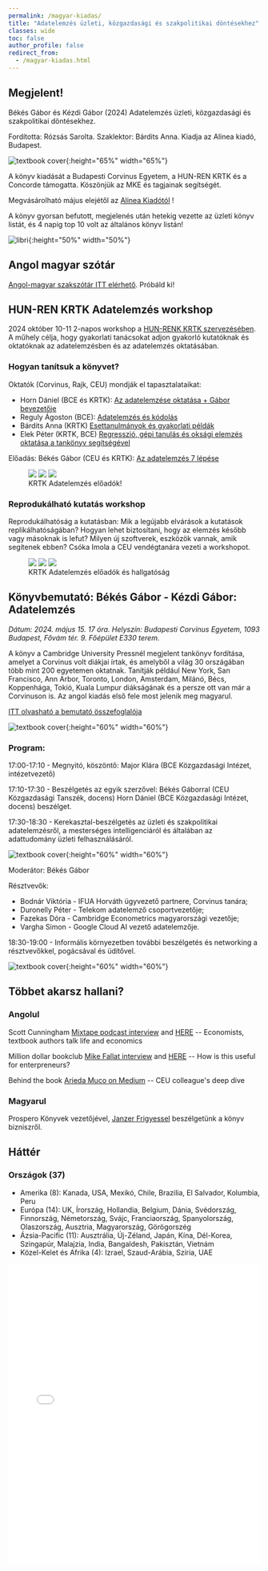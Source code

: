 ```yaml
---
permalink: /magyar-kiadas/
title: "Adatelemzés üzleti, közgazdasági és szakpolitikai döntésekhez"
classes: wide
toc: false
author_profile: false
redirect_from:
  - /magyar-kiadas.html
---
```



## Megjelent! 

Békés Gábor és Kézdi Gábor (2024) Adatelemzés üzleti, közgazdasági és szakpolitikai döntésekhez. 

Fordította: Rózsás Sarolta. Szaklektor: Bárdits Anna. Kiadja az Alinea kiadó, Budapest. 

![textbook cover](/images/Bekes-Kezdi_Adatelemzes_Cover_B1.jpg){:height="65%" width="65%"}

A könyv kiadását a Budapesti Corvinus Egyetem, a HUN-REN KRTK és a Concorde támogatta. Köszönjük az MKE és tagjainak segítségét. 

Megvásárolható május elejétől az [Alinea Kiadótól](https://www.alinea.hu/adatelemzes)  !

A könyv gyorsan befutott, megjelenés után hetekig vezette az üzleti könyv listát, és 4 napig top 10 volt az általános könyv listán!

![libri](/images/libri8.jpg){:height="50%" width="50%"}

## Angol magyar szótár

[Angol-magyar szakszótár ITT elérhető](/dictionary-hun.html). Próbáld ki!


## HUN-REN KRTK Adatelemzés workshop

2024 október 10-11 2-napos workshop a [HUN-RENK KRTK szervezésében](https://krtk.hun-ren.hu/esemeny/adatelemzes-workshop-kutatoknak-es-oktatoknak/). A műhely célja, hogy gyakorlati tanácsokat adjon gyakorló kutatóknak és oktatóknak
az adatelemzésben és az adatelemzés oktatásában.

### Hogyan tanítsuk a könyvet?

Oktatók (Corvinus, Rajk, CEU) mondják el tapasztalataikat: 

* Horn Dániel (BCE és KRTK): [Az adatelemzése oktatása + Gábor bevezetője](/files/bekes_horn_intro.pdf)  
* Reguly Ágoston (BCE): [Adatelemzés és kódolás](/files/reguly_kodolas.pdf)
* Bárdits Anna (KRTK) [Esettanulmányok és gyakorlati példák](/files/bardits-esettanulmanyok.pdf)
* Elek Péter (KRTK, BCE) [Regresszió, gépi tanulás és oksági elemzés oktatása a tankönyv segítségével](/files/elek_adatelemzes_oktatas.pdf)

Előadás: Békés Gábor (CEU és KRTK): [Az adatelemzés 7 lépése](/files/bekes-krtk-adat-2024-10-10-F.pdf)

<figure class="third">
	<img src="/images/krtlk-adatelemzés-dani.jpg">
	<img src="/images/krtlk-adatelemzés-ago.jpg">
	<img src="/images/krtlk-adatelemzés-gabor.jpg">
	<figcaption> KRTK Adatelemzés előadók! </figcaption>
</figure>

### Reprodukálható kutatás workshop

Reprodukálhatóság a kutatásban: Mik a legújabb elvárások a kutatások replikálhatóságában? Hogyan lehet biztosítani, hogy az elemzés később vagy másoknak is lefut? Milyen új szoftverek, eszközök vannak, amik segítenek ebben?
Csóka Imola a CEU vendégtanára vezeti a workshopot.

<figure class="third">
	<img src="/images/imola2.jpg">
	<img src="/images/krtlk-adatelemzés1.jpg">
	<img src="/images/krtlk-adatelemzés2.jpg">
	<figcaption> KRTK Adatelemzés előadók és hallgatóság </figcaption>
</figure>


## Könyvbemutató: Békés Gábor - Kézdi Gábor: Adatelemzés

*Dátum: 2024. május 15. 17 óra. Helyszín: Budapesti Corvinus Egyetem, 1093 Budapest, Fővám tér. 9. Főépület  E330 terem.*

A könyv a Cambridge University Pressnél megjelent tankönyv fordítása, amelyet a Corvinus volt diákjai írtak, és amelyből a világ 30 országában több mint 200 egyetemen oktatnak.  Tanítják például New York, San Francisco, Ann Arbor, Toronto, London,  Amsterdam, Milánó, Bécs, Koppenhága, Tokió, Kuala Lumpur diákságának és a persze ott van már a Corvinuson is. Az angol kiadás első fele most jelenik meg magyarul. 

[ITT olvasható a bemutató összefoglalója](https://www.uni-corvinus.hu/post/hir/itthon-is-tarol-a-magyar-kutatok-nemzetkozi-slagerkonyve-az-adatelemzesrol/)


![textbook cover](/images/corvinus-2024-0.jpg){:height="60%" width="60%"}


### Program:
17:00-17:10 - Megnyitó, köszöntő: Major Klára (BCE Közgazdasági Intézet, intézetvezető)

17:10-17:30 - Beszélgetés az egyik szerzővel: Békés Gáborral (CEU Közgazdasági Tanszék, docens) Horn Dániel (BCE Közgazdasági Intézet, docens) beszélget.

17:30-18:30 - Kerekasztal-beszélgetés az üzleti és szakpolitikai adatelemzésről, a mesterséges intelligenciáról és általában az adattudomány üzleti felhasználásáról.

![textbook cover](/images/corvinus-2024-2.jpg){:height="60%" width="60%"}


Moderátor: Békés Gábor

Résztvevők: 
* Bodnár Viktória - IFUA Horváth ügyvezető partnere, Corvinus tanára;
* Duronelly Péter - Telekom adatelemző csoportvezetője;
* Fazekas Dóra - Cambridge Econometrics magyarországi vezetője;
* Vargha Simon - Google Cloud AI vezető adatelemzője. 

18:30-19:00 - Informális környezetben további beszélgetés és networking a résztvevőkkel, pogácsával és üdítővel.

![textbook cover](/images/corvinus-2024-3.jpg){:height="60%" width="60%"}



## Többet akarsz hallani?

### Angolul
Scott Cunningham [Mixtape podcast interview](https://economics.ceu.edu/article/2023-08-28/listen-interview-gabor-bekes-podcast-series-mixtape-scott) and [HERE](https://causalinf.substack.com/p/s2e26-interview-with-gabor-bekes) -- Economists, textbook authors talk life and economics

Million dollar bookclub [Mike Fallat interview](https://blog.milliondollarbookagency.com/gabor-bekes-author-of-data-analysis-for-business-economics-and-policy/) and [HERE]() -- How is this useful for enterpreneurs?

Behind the book  [Arieda Muco on Medium](https://medium.com/ceu-economic-threads/behind-the-book-interview-with-g%C3%A1bor-b%C3%A9k%C3%A9s-1cee945f75a8) -- CEU colleague's deep dive

### Magyarul

Prospero Könyvek vezetőjével, [Janzer Frigyessel](https://www.youtube.com/watch?v=HXzVsnOM2oM&list=PL6LGnk3aSVOj-N-e9qAnSQGHNL-YcpW8c&index=3) beszélgetünk a könyv bizniszről. 

## Háttér

### Országok (37)

* Amerika (8): Kanada, USA, Mexikó, Chile, Brazilia, El Salvador, Kolumbia, Peru
* Európa (14): UK, Írország, Hollandia, Belgium, Dánia, Svédország, Finnország, Németország, Svájc, Franciaország, Spanyolország, Olaszország, Ausztria, Magyarország, Görögorszég
* Ázsia-Pacific (11): Ausztrália, Új-Zéland, Japán, Kína, Dél-Korea, Szingapúr, Malajzia, India, Bangaldesh, Pakisztán, Vietnám
* Közel-Kelet és Afrika (4): Izrael, Szaud-Arábia, Szíria, UAE


<iframe src="/assets/maps/Filled_Interactive_Map.html" width="100%" height="600" style="border:none;"></iframe>
